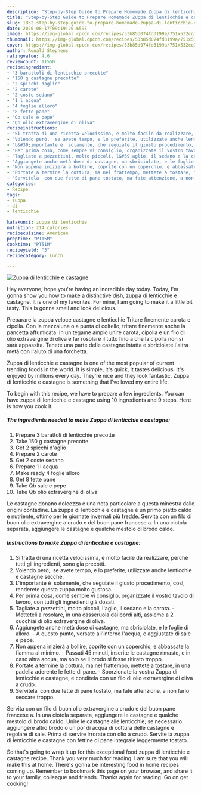 ```yaml
---
description: "Step-by-Step Guide to Prepare Homemade Zuppa di lenticchie e castagne"
title: "Step-by-Step Guide to Prepare Homemade Zuppa di lenticchie e castagne"
slug: 1852-step-by-step-guide-to-prepare-homemade-zuppa-di-lenticchie-e-castagne
date: 2020-08-17T09:19:20.659Z
image: https://img-global.cpcdn.com/recipes/53b85d074fd3199a/751x532cq70/zuppa-di-lenticchie-e-castagne-recipe-main-photo.jpg
thumbnail: https://img-global.cpcdn.com/recipes/53b85d074fd3199a/751x532cq70/zuppa-di-lenticchie-e-castagne-recipe-main-photo.jpg
cover: https://img-global.cpcdn.com/recipes/53b85d074fd3199a/751x532cq70/zuppa-di-lenticchie-e-castagne-recipe-main-photo.jpg
author: Ronald Stephens
ratingvalue: 4.6
reviewcount: 11550
recipeingredient:
- "3 barattoli di lenticchie precotte"
- "150 g castagne precotte"
- "2 spicchi daglio"
- "2 carote"
- "2 coste sedano"
- "1 l acqua"
- "4 foglie alloro"
- "8 fette pane"
- "Qb sale e pepe"
- "Qb olio extravergine di oliva"
recipeinstructions:
- "Si tratta di una ricetta velocissima, e molto facile da realizzare, perché tutti gli ingredienti, sono già precotti."
- "Volendo però,  se avete tempo, e lo preferite, utilizzate anche lenticchie e castagne secche."
- "L&#39;importante è  solamente, che seguiate il giusto procedimento, così, renderete questa zuppa molto gustosa."
- "Per prima cosa, come sempre vi consiglio, organizzate il vostro tavolo di lavoro, con tutti gli ingredienti già dosati."
- "Tagliate a pezzettini, molto piccoli, l&#39;aglio, il sedano e la carota. Metteteli a rosolare, in una casseruola dai bordi alti, assieme a 2 cucchiai di olio extravergine di oliva."
- "Aggiungete anche metà dose di castagne, ma sbriciolate, e le foglie di alloro. A questo punto, versate all&#39;interno l&#39;acqua, e aggiustate di sale e pepe."
- "Non appena inizierà a bollire, coprite con un coperchio, e abbassate la fiamma al minimo. Passati 45 minuti, inserite le castagne rimaste, e in caso altra acqua, ma solo se il brodo si fosse ritirato troppo."
- "Portate a termine la cottura, ma nel frattempo, mettete a tostare, in una padella aderente le fette di pane. Sporzionate la vostra Zuppa di lenticchie e castagne, e conditela con un filo di olio extravergine di oliva a crudo."
- "Servitela  con due fette di pane tostato, ma fate attenzione, a non farlo seccare troppo."
categories:
- Recipe
tags:
- zuppa
- di
- lenticchie

katakunci: zuppa di lenticchie 
nutrition: 214 calories
recipecuisine: American
preptime: "PT15M"
cooktime: "PT51M"
recipeyield: "3"
recipecategory: Lunch

---
```



![Zuppa di lenticchie e castagne](https://img-global.cpcdn.com/recipes/53b85d074fd3199a/751x532cq70/zuppa-di-lenticchie-e-castagne-recipe-main-photo.jpg)

Hey everyone, hope you're having an incredible day today. Today, I'm gonna show you how to make a distinctive dish, zuppa di lenticchie e castagne. It is one of my favorites. For mine, I am going to make it a little bit tasty. This is gonna smell and look delicious.

Preparare la zuppa veloce castagne e lenticchie Tritare finemente carota e cipolla. Con la mezzaluna o a punta di coltello, tritare finemente anche la pancetta affumicata. In un tegame ampio unire carota, cipolla e un filo di olio extravergine di oliva e far rosolare il tutto fino a che la cipolla non si sarà appassita. Tenete una parte delle castagne intatta e sbriciolate l&#39;altra metà con l&#39;aiuto di una forchetta.

Zuppa di lenticchie e castagne is one of the most popular of current trending foods in the world. It is simple, it's quick, it tastes delicious. It's enjoyed by millions every day. They're nice and they look fantastic. Zuppa di lenticchie e castagne is something that I've loved my entire life.


To begin with this recipe, we have to prepare a few ingredients. You can have zuppa di lenticchie e castagne using 10 ingredients and 9 steps. Here is how you cook it.

<!--inarticleads1-->

##### The ingredients needed to make Zuppa di lenticchie e castagne:

1. Prepare 3 barattoli di lenticchie precotte
1. Take 150 g castagne precotte
1. Get 2 spicchi d&#39;aglio
1. Prepare 2 carote
1. Get 2 coste sedano
1. Prepare 1 l acqua
1. Make ready 4 foglie alloro
1. Get 8 fette pane
1. Take Qb sale e pepe
1. Take Qb olio extravergine di oliva


Le castagne donano dolcezza e una nota particolare a questa minestra dalle origini contadine. La zuppa di lenticchie e castagne è un primo piatto caldo e nutriente, ottimo per le giornate invernali più fredde. Servita con un filo di buon olio extravergine a crudo e del buon pane francese a. In una ciotola separata, aggiungere le castagne e qualche mestolo di brodo caldo. 

<!--inarticleads2-->

##### Instructions to make Zuppa di lenticchie e castagne:

1. Si tratta di una ricetta velocissima, e molto facile da realizzare, perché tutti gli ingredienti, sono già precotti.
1. Volendo però,  se avete tempo, e lo preferite, utilizzate anche lenticchie e castagne secche.
1. L&#39;importante è  solamente, che seguiate il giusto procedimento, così, renderete questa zuppa molto gustosa.
1. Per prima cosa, come sempre vi consiglio, organizzate il vostro tavolo di lavoro, con tutti gli ingredienti già dosati.
1. Tagliate a pezzettini, molto piccoli, l&#39;aglio, il sedano e la carota. - Metteteli a rosolare, in una casseruola dai bordi alti, assieme a 2 cucchiai di olio extravergine di oliva.
1. Aggiungete anche metà dose di castagne, ma sbriciolate, e le foglie di alloro. - A questo punto, versate all&#39;interno l&#39;acqua, e aggiustate di sale e pepe.
1. Non appena inizierà a bollire, coprite con un coperchio, e abbassate la fiamma al minimo. - Passati 45 minuti, inserite le castagne rimaste, e in caso altra acqua, ma solo se il brodo si fosse ritirato troppo.
1. Portate a termine la cottura, ma nel frattempo, mettete a tostare, in una padella aderente le fette di pane. - Sporzionate la vostra Zuppa di lenticchie e castagne, e conditela con un filo di olio extravergine di oliva a crudo.
1. Servitela  con due fette di pane tostato, ma fate attenzione, a non farlo seccare troppo.


Servita con un filo di buon olio extravergine a crudo e del buon pane francese a. In una ciotola separata, aggiungere le castagne e qualche mestolo di brodo caldo. Unire le castagne alle lenticchie; se necessario aggiungere altro brodo o un po&#39; di acqua di cottura delle castagne e regolare di sale. Prima di servire irrorate con olio a crudo. Servite la zuppa di lenticchie e castagne con fettine di pane integrale leggermente tostato. 

So that's going to wrap it up for this exceptional food zuppa di lenticchie e castagne recipe. Thank you very much for reading. I am sure that you will make this at home. There's gonna be interesting food in home recipes coming up. Remember to bookmark this page on your browser, and share it to your family, colleague and friends. Thanks again for reading. Go on get cooking!
